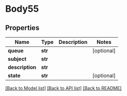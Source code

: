 # Body55

## Properties
Name | Type | Description | Notes
------------ | ------------- | ------------- | -------------
**queue** | **str** |  | [optional] 
**subject** | **str** |  | 
**description** | **str** |  | 
**state** | **str** |  | [optional] 

[[Back to Model list]](../README.md#documentation-for-models) [[Back to API list]](../README.md#documentation-for-api-endpoints) [[Back to README]](../README.md)

